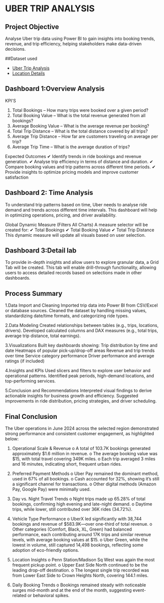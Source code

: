 # UBER TRIP ANALYSIS
## Project Objective
Analyse Uber trip data using Power BI to gain insights into booking trends, revenue, and trip efficiency, helping stakeholders make data-driven decisions.

##Dataset used
- <a href="https://github.com/tanviakedar/Data-analysis-Dashboard/blob/main/Location%20Table.xlsx">Uber Trip Analysis</a>
- <a href="https://github.com/tanviakedar/Data-analysis-Dashboard/blob/main/Location%20Table.xlsx">Location Details</a>

## Dashboard 1:Overview Analysis

KPI'S
1.	Total Bookings – How many trips were booked over a given period?
2.	Total Booking Value – What is the total revenue generated from all bookings?
3.	Average Booking Value – What is the average revenue per booking?
4.	Total Trip Distance – What is the total distance covered by all trips?
5.	Average Trip Distance – How far are customers traveling on average per trip?
6.	Average Trip Time – What is the average duration of trips?

 Expected Outcomes
✔ Identify trends in ride bookings and revenue generation.
✔ Analyse trip efficiency in terms of distance and duration.
✔ Compare booking values and trip patterns across different time periods.
✔ Provide insights to optimize pricing models and improve customer satisfaction

## Dashboard 2: Time Analysis
To understand trip patterns based on time, Uber needs to analyse ride demand and trends across different time intervals. This dashboard will help in optimizing operations, pricing, and driver availability.

Global Dynamic Measure (Filters All Charts)
A measure selector will be created for:
✔ Total Bookings
✔ Total Booking Value
✔ Total Trip Distance
This dynamic measure will update all visuals based on user selection.

## Dashboard 3:Detail lab
To provide in-depth insights and allow users to explore granular data, a Grid Tab will be created. This tab will enable drill-through functionality, allowing users to access detailed records based on selections made in other dashboards.

## Process Summary

1.Data Import and Cleaning
Imported trip data into Power BI from CSV/Excel or database sources.
Cleaned the dataset by handling missing values, standardizing date/time formats, and categorizing ride types.

2.Data Modeling
Created relationships between tables (e.g., trips, locations, drivers).
Developed calculated columns and DAX measures (e.g., total trips, average trip distance, total earnings).

3.Visualizations
Built key dashboards showing:
Trip distribution by time and date
Heatmaps of popular pick-up/drop-off areas
Revenue and trip trends over time
Service category performance
Driver performance and average ratings (if included)

4.Insights and KPIs
Used slicers and filters to explore user behavior and operational patterns.
Identified peak periods, high-demand locations, and top-performing services.

5.Conclusion and Recommendations
Interpreted visual findings to derive actionable insights for business growth and efficiency.
Suggested improvements in ride distribution, pricing strategies, and driver scheduling.

## Final Conclusion
The Uber operations in June 2024 across the selected region demonstrated strong performance and consistent customer engagement, as highlighted below:
1.	Operational Scale & Revenue
o	A total of 103.7K bookings generated approximately $1.6 million in revenue.
o	The average booking value was $15, with total travel covering 349K miles.
o	Each trip averaged 3 miles and 16 minutes, indicating short, frequent urban rides.

2.	Preferred Payment Methods
o	Uber Pay remained the dominant method, used in 67% of all bookings.
o	Cash accounted for 32%, showing it’s still a significant channel for transactions.
o	Other digital methods (Amazon Pay, Google Pay) were minimally used.

3.	Day vs. Night Travel Trends
o	Night trips made up 65.28% of total bookings, confirming high evening and late-night demand.
o	Daytime trips, while lower, still contributed over 36K rides (34.72%).

4.	Vehicle Type Performance
o	UberX led significantly with 38,744 bookings and revenue of $583.9K—over one-third of total revenue.
o	Other categories (Comfort, Black, XL, Green) had balanced performance, each contributing around 17K trips and similar revenue levels, with average booking values at $15.
o	Uber Green, while the lowest in volume, still captured 14,498 bookings, reflecting some adoption of eco-friendly options.

5.	Location Insights
o	Penn Station/Madison Sq West was again the most frequent pickup point.
o	Upper East Side North continued to be the leading drop-off destination.
o	The longest single trip recorded was from Lower East Side to Crown Heights North, covering 144.1 miles.
7.	Daily Booking Trends
o	Bookings remained steady with noticeable surges mid-month and at the end of the month, suggesting event-related or behavioral spikes.



